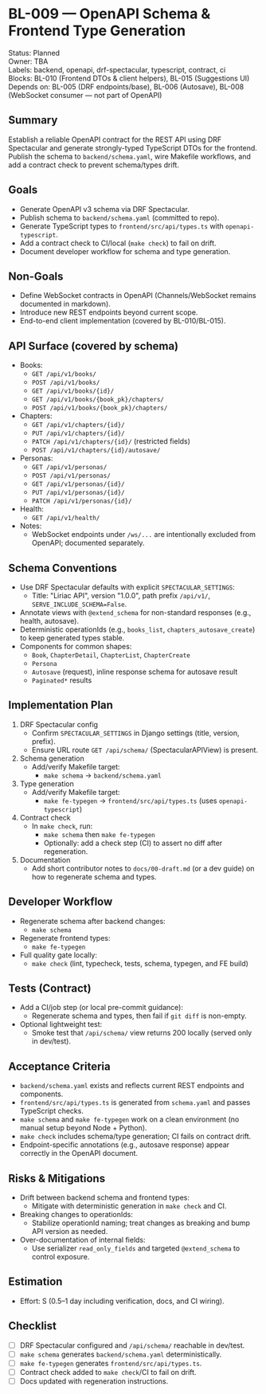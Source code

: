 # BL-009 — OpenAPI Schema & Frontend Type Generation

Status: Planned  
Owner: TBA  
Labels: backend, openapi, drf-spectacular, typescript, contract, ci  
Blocks: BL-010 (Frontend DTOs & client helpers), BL-015 (Suggestions UI)  
Depends on: BL-005 (DRF endpoints/base), BL-006 (Autosave), BL-008 (WebSocket consumer — not part of OpenAPI)

## Summary
Establish a reliable OpenAPI contract for the REST API using DRF Spectacular and generate strongly-typed TypeScript DTOs for the frontend. Publish the schema to `backend/schema.yaml`, wire Makefile workflows, and add a contract check to prevent schema/types drift.

## Goals
- Generate OpenAPI v3 schema via DRF Spectacular.
- Publish schema to `backend/schema.yaml` (committed to repo).
- Generate TypeScript types to `frontend/src/api/types.ts` with `openapi-typescript`.
- Add a contract check to CI/local (`make check`) to fail on drift.
- Document developer workflow for schema and type generation.

## Non-Goals
- Define WebSocket contracts in OpenAPI (Channels/WebSocket remains documented in markdown).
- Introduce new REST endpoints beyond current scope.
- End-to-end client implementation (covered by BL-010/BL-015).

## API Surface (covered by schema)
- Books:
  - `GET /api/v1/books/`
  - `POST /api/v1/books/`
  - `GET /api/v1/books/{id}/`
  - `GET /api/v1/books/{book_pk}/chapters/`
  - `POST /api/v1/books/{book_pk}/chapters/`
- Chapters:
  - `GET /api/v1/chapters/{id}/`
  - `PUT /api/v1/chapters/{id}/`
  - `PATCH /api/v1/chapters/{id}/` (restricted fields)
  - `POST /api/v1/chapters/{id}/autosave/`
- Personas:
  - `GET /api/v1/personas/`
  - `POST /api/v1/personas/`
  - `GET /api/v1/personas/{id}/`
  - `PUT /api/v1/personas/{id}/`
  - `PATCH /api/v1/personas/{id}/`
- Health:
  - `GET /api/v1/health/`
- Notes:
  - WebSocket endpoints under `/ws/...` are intentionally excluded from OpenAPI; documented separately.

## Schema Conventions
- Use DRF Spectacular defaults with explicit `SPECTACULAR_SETTINGS`:
  - Title: "Liriac API", version "1.0.0", path prefix `/api/v1/`, `SERVE_INCLUDE_SCHEMA=False`.
- Annotate views with `@extend_schema` for non-standard responses (e.g., health, autosave).
- Deterministic operationIds (e.g., `books_list`, `chapters_autosave_create`) to keep generated types stable.
- Components for common shapes:
  - `Book`, `ChapterDetail`, `ChapterList`, `ChapterCreate`
  - `Persona`
  - `Autosave` (request), inline response schema for autosave result
  - `Paginated*` results

## Implementation Plan
1. DRF Spectacular config
   - Confirm `SPECTACULAR_SETTINGS` in Django settings (title, version, prefix).
   - Ensure URL route `GET /api/schema/` (SpectacularAPIView) is present.
2. Schema generation
   - Add/verify Makefile target:
     - `make schema` → `backend/schema.yaml`
3. Type generation
   - Add/verify Makefile target:
     - `make fe-typegen` → `frontend/src/api/types.ts` (uses `openapi-typescript`)
4. Contract check
   - In `make check`, run:
     - `make schema` then `make fe-typegen`
     - Optionally: add a check step (CI) to assert no diff after regeneration.
5. Documentation
   - Add short contributor notes to `docs/00-draft.md` (or a dev guide) on how to regenerate schema and types.

## Developer Workflow
- Regenerate schema after backend changes:
  - `make schema`
- Regenerate frontend types:
  - `make fe-typegen`
- Full quality gate locally:
  - `make check` (lint, typecheck, tests, schema, typegen, and FE build)

## Tests (Contract)
- Add a CI/job step (or local pre-commit guidance):
  - Regenerate schema and types, then fail if `git diff` is non-empty.
- Optional lightweight test:
  - Smoke test that `/api/schema/` view returns 200 locally (served only in dev/test).

## Acceptance Criteria
- `backend/schema.yaml` exists and reflects current REST endpoints and components.
- `frontend/src/api/types.ts` is generated from `schema.yaml` and passes TypeScript checks.
- `make schema` and `make fe-typegen` work on a clean environment (no manual setup beyond Node + Python).
- `make check` includes schema/type generation; CI fails on contract drift.
- Endpoint-specific annotations (e.g., autosave response) appear correctly in the OpenAPI document.

## Risks & Mitigations
- Drift between backend schema and frontend types:
  - Mitigate with deterministic generation in `make check` and CI.
- Breaking changes to operationIds:
  - Stabilize operationId naming; treat changes as breaking and bump API version as needed.
- Over-documentation of internal fields:
  - Use serializer `read_only_fields` and targeted `@extend_schema` to control exposure.

## Estimation
- Effort: S (0.5–1 day including verification, docs, and CI wiring).

## Checklist
- [ ] DRF Spectacular configured and `/api/schema/` reachable in dev/test.
- [ ] `make schema` generates `backend/schema.yaml` deterministically.
- [ ] `make fe-typegen` generates `frontend/src/api/types.ts`.
- [ ] Contract check added to `make check`/CI to fail on drift.
- [ ] Docs updated with regeneration instructions.
